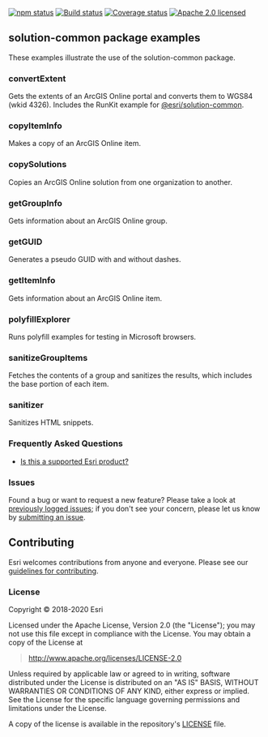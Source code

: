 [![npm status][npm-img]][npm-url]
[![Build status][travis-img]][travis-url]
[![Coverage status][coverage-img]][coverage-url]
[![Apache 2.0 licensed][license-img]][license-url]

[npm-img]: https://img.shields.io/npm/v/@esri/solution-common.svg?style=round-square&color=blue
[npm-url]: https://www.npmjs.com/package/@esri/solution-common
[travis-img]: https://img.shields.io/travis/Esri/solution.js/develop.svg
[travis-url]: https://travis-ci.org/Esri/solution.js
[coverage-img]: https://coveralls.io/repos/github/Esri/solution.js/badge.svg
[coverage-url]: https://coveralls.io/github/Esri/solution.js
[license-img]: https://img.shields.io/badge/license-Apache%202.0-blue.svg
[license-url]: #license

## solution-common package examples

These examples illustrate the use of the solution-common package.

### convertExtent

Gets the extents of an ArcGIS Online portal and converts them to WGS84 (wkid 4326).
Includes the RunKit example for [@esri/solution-common](https://www.npmjs.com/package/@esri/solution-common).

### copyItemInfo

Makes a copy of an ArcGIS Online item.

### copySolutions

Copies an ArcGIS Online solution from one organization to another.

### getGroupInfo

Gets information about an ArcGIS Online group.

### getGUID

Generates a pseudo GUID with and without dashes.

### getItemInfo

Gets information about an ArcGIS Online item.

### polyfillExplorer

Runs polyfill examples for testing in Microsoft browsers.

### sanitizeGroupItems

Fetches the contents of a group and sanitizes the results, which includes the base portion of each item.

### sanitizer

Sanitizes HTML snippets.

### Frequently Asked Questions

* [Is this a supported Esri product?](../../../docs/FAQ.md#is-this-a-supported-esri-product)

### Issues

Found a bug or want to request a new feature? Please take a look at [previously logged issues](https://github.com/Esri/solution.js/issues);
if you don't see your concern, please let us know by [submitting an issue](https://github.com/Esri/solution.js/issues/new).

## Contributing

Esri welcomes contributions from anyone and everyone. Please see our [guidelines for contributing](CONTRIBUTING.md).

### License

Copyright &copy; 2018-2020 Esri

Licensed under the Apache License, Version 2.0 (the "License");
you may not use this file except in compliance with the License.
You may obtain a copy of the License at

> http://www.apache.org/licenses/LICENSE-2.0

Unless required by applicable law or agreed to in writing, software
distributed under the License is distributed on an "AS IS" BASIS,
WITHOUT WARRANTIES OR CONDITIONS OF ANY KIND, either express or implied.
See the License for the specific language governing permissions and
limitations under the License.

A copy of the license is available in the repository's [LICENSE](./LICENSE) file.

